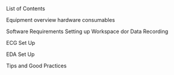 List of Contents 

Equipment overview
  hardware
  consumables 


Software Requirements 
  Setting up Workspace dor Data Recording

ECG Set Up 


EDA Set Up 


Tips and Good Practices 




